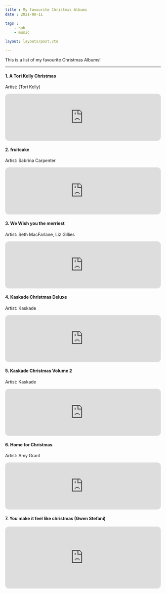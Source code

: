 ```yaml
---
title : My favourite Christmas Albums
date : 2021-08-11

tags :
    - hub
    - music

layout: layouts/post.vto

---
```


This is a list of my favourite Christmas Albums!

<!-- more -->

-----------------
#### 1. A Tori Kelly Christmas 
Artist: (Tori Kelly)

<iframe style="border-radius:12px" src="https://open.spotify.com/embed/album/3T1Te4622DNLaTajXIkY9l?utm_source=generator" width="100%" height="152" frameBorder="0" allowfullscreen="" allow="autoplay; clipboard-write; encrypted-media; fullscreen; picture-in-picture" loading="lazy"></iframe>

#### 2. fruitcake 
Artist: Sabrina Carpenter

<iframe style="border-radius:12px" src="https://open.spotify.com/embed/album/7EisdwWcodpmHxgpGVE5Pg?utm_source=generator" width="100%" height="152" frameBorder="0" allowfullscreen="" allow="autoplay; clipboard-write; encrypted-media; fullscreen; picture-in-picture" loading="lazy"></iframe>

#### 3. We Wish you the merriest
Artist: Seth MacFarlane, Liz Gillies

<iframe style="border-radius:12px" src="https://open.spotify.com/embed/album/72cxgxGqEDuz8d60JuP6Ta?utm_source=generator" width="100%" height="152" frameBorder="0" allowfullscreen="" allow="autoplay; clipboard-write; encrypted-media; fullscreen; picture-in-picture" loading="lazy"></iframe>

#### 4. Kaskade Christmas Deluxe
Artist: Kaskade

<iframe style="border-radius:12px" src="https://open.spotify.com/embed/album/1xGImGcWsxl2BiB3Ky7g6I?utm_source=generator" width="100%" height="152" frameBorder="0" allowfullscreen="" allow="autoplay; clipboard-write; encrypted-media; fullscreen; picture-in-picture" loading="lazy"></iframe>

#### 5. Kaskade Christmas Volume 2
Artist: Kaskade

<iframe style="border-radius:12px" src="https://open.spotify.com/embed/album/1ad4N7iaoiJtwXZDEX085v?utm_source=generator" width="100%" height="152" frameBorder="0" allowfullscreen="" allow="autoplay; clipboard-write; encrypted-media; fullscreen; picture-in-picture" loading="lazy"></iframe>

#### 6. Home for Christmas
Artist: Amy Grant

<iframe style="border-radius:12px" src="https://open.spotify.com/embed/album/6zsXpKxvpjmwXvoxPdN2eQ?utm_source=generator" width="100%" height="152" frameBorder="0" allowfullscreen="" allow="autoplay; clipboard-write; encrypted-media; fullscreen; picture-in-picture" loading="lazy"></iframe>

#### 7. You make it feel like christmas (Gwen Stefani)

<iframe style="border-radius:12px" src="https://open.spotify.com/embed/album/58qdMDlJaZBYleY7Bf0gNc?utm_source=generator" width="100%" height="200" frameBorder="0" allowfullscreen="" allow="autoplay; clipboard-write; encrypted-media; fullscreen; picture-in-picture" loading="lazy"></iframe>
